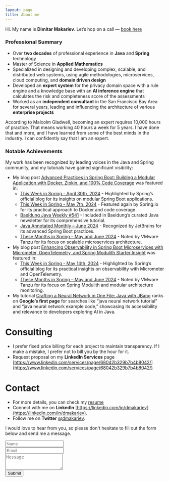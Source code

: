 ```yaml
---
layout: page
title: About me
---
```


Hi. My name is **Dimitar Makariev**. Let’s hop on a call — [book here](https://crosspaths.me/dmakariev)

### Professional Summary

* Over **two decades** of professional experience in **Java** and **Spring** technology
* Master of Science in **Applied Mathematics**
* Specialized in designing and developing complex, scalable, and distributed web systems, using agile methodologies, microservices, cloud computing, and **domain driven design** 
* Developed an **expert system** for the privacy domain space with a rule engine and a knowledge base with an **AI inference engine** that calculates the risk and completeness score of the assessments
* Worked as an **independent consultant** in the San Francisco Bay Area for several years, leading and influencing the architecture of various **enterprise projects**

According to Malcolm Gladwell, becoming an expert requires 10,000 hours of practice. That means working 40 hours a week for 5 years. I have done that and more, and I have learned from some of the best minds in the industry. I can confidently say that I am an expert.

### Notable Achievements
My work has been recognized by leading voices in the Java and Spring community, and my tutorials have gained significant visibility:
* My blog post [Advanced Practices in Spring Boot: Building a Modular Application with Docker, Zipkin, and 100% Code Coverage](https://www.makariev.com/blog/advanced-spring-boot-structure-clean-architecture-modulith/) was featured in:
  - [This Week in Spring - April 30th, 2024](https://spring.io/blog/2024/04/30/this-week-in-spring-april-30th-2024/) - Highlighted by Spring’s official blog for its insights on modular Spring Boot applications.
  - [This Week in Spring - May 7th, 2024](https://spring.io/blog/2024/05/07/this-week-in-spring-may-7th-2024/) - Featured again by Spring.io for its practical approach to Docker and code coverage.
  - [Baeldung Java Weekly #541](https://www.baeldung.com/java-weekly-541) - Included in Baeldung’s curated Java newsletter for its comprehensive tutorial.
  - [Java Annotated Monthly – June 2024](https://blog.jetbrains.com/idea/2024/06/java-annotated-monthly-june-2024/) - Recognized by JetBrains for its advanced Spring Boot practices.
  - [These Months in Spring – May and June 2024](https://blogs.vmware.com/tanzu/these-months-in-spring-may-and-june-2024/) - Noted by VMware Tanzu for its focus on scalable microservices architecture.
* My blog post [Enhancing Observability in Spring Boot Microservices with Micrometer, OpenTelemetry, and Spring Modulith Starter Insight](https://www.makariev.com/blog/enhance-observability-spring-boot-microservices-with-micrometer-open-telemetry-and-spring-modulith-starter-insight/) was featured in:
  - [This Week in Spring - May 14th, 2024](https://spring.io/blog/2024/05/14/this-week-in-spring-may-14th-2024/) - Highlighted by Spring’s official blog for its practical insights on observability with Micrometer and OpenTelemetry.
  - [These Months in Spring – May and June 2024](https://blogs.vmware.com/tanzu/these-months-in-spring-may-and-june-2024/) - Noted by VMware Tanzu for its focus on Spring Modulith and modular architecture monitoring.
* My tutorial [Crafting a Neural Network in One File: Java with JBang](https://www.makariev.com/blog/crafting-neural-network-in-one-file-java-with-jbang/) ranks on **Google’s first page** for searches like “java neural network tutorial” and “java neural network example code,” showcasing its accessibility and relevance to developers exploring AI in Java.


# Consulting
* I prefer fixed price billing for each project to maintain transparency. If I make a mistake, I prefer not to bill you by the hour for it.
* Request proposal on my **LinkedIn Services** page
[https://www.linkedin.com/services/page/68042b329b7b4b8042/](https://www.linkedin.com/services/page/68042b329b7b4b8042/)

# Contact
* For more details, you can check my [resume](https://www.makariev.com/resume/)
* Connect with me on **LinkedIn** [https://linkedin.com/in/dmakariev](https://linkedin.com/in/dmakariev).
* Follow me on **Twitter** [@dmakariev](https://twitter.com/dmakariev).

I would love to hear from you, so please don't hesitate to fill out the form below and send me a message.

<form action="https://docs.google.com/forms/u/1/d/e/1FAIpQLSf4pgnY-dRuZFoKo4M4Y9IwTlrgM8csoITnY_r_TflePlPNvQ/formResponse" method="POST" name="contact-form" class="validate" target="hidden_iframe_contact" onsubmit="submittedContact=true;">
<div class="form-group">
      <input type="text" name="entry.48481674" class="form-control form-control-lg" placeholder="Name" title="Name">
</div>
<div class="form-group">      
      <input type="email" name="entry.1669587264" required="required" class="form-control form-control-lg" placeholder="Email" title="Email">
</div>
<div class="form-group">
  <textarea type="text" name="entry.181303832" class="form-control form-control-lg" placeholder="Message" title="Message" required="required" rows="3"></textarea>
</div>
<div class="form-group">  
  <button type="submit" class="btn btn-lg btn-primary">Submit</button>
</div>  
</form>

<script type="text/javascript">var submittedContact=false;</script>
<iframe name="hidden_iframe_contact" id="hidden_iframe_contact_" style="display:none;" onload="if(submittedContact){window.top.location.href='/thankyou/';}"></iframe>
<form method="POST" action="https://docs.google.com/forms/formResponse" target="hidden_iframe_contact_" onsubmit="submittedContact=true;">
</form>

